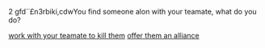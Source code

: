 2 gfd´˙£n3rbiki,cdwYou find someone alon with your teamate, what do you do?

[work with your teamate to kill them](win.md)
[offer them an alliance](die.md)